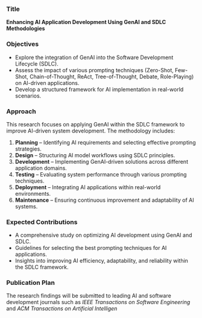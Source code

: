 ### **Title**

**Enhancing AI Application Development Using GenAI and SDLC Methodologies**

### **Objectives**

* Explore the integration of GenAI into the Software Development Lifecycle (SDLC).
* Assess the impact of various prompting techniques (Zero-Shot, Few-Shot, Chain-of-Thought, ReAct, Tree-of-Thought, Debate, Role-Playing) on AI-driven applications.
* Develop a structured framework for AI implementation in real-world scenarios.

### **Approach**

This research focuses on applying GenAI within the SDLC framework to improve AI-driven system development. The methodology includes:

1. **Planning** – Identifying AI requirements and selecting effective prompting strategies.
2. **Design** – Structuring AI model workflows using SDLC principles.
3. **Development** – Implementing GenAI-driven solutions across different application domains.
4. **Testing** – Evaluating system performance through various prompting techniques.
5. **Deployment** – Integrating AI applications within real-world environments.
6. **Maintenance** – Ensuring continuous improvement and adaptability of AI systems.

### **Expected Contributions**

* A comprehensive study on optimizing AI development using GenAI and SDLC.
* Guidelines for selecting the best prompting techniques for AI applications.
* Insights into improving AI efficiency, adaptability, and reliability within the SDLC framework.

### **Publication Plan**

The research findings will be submitted to leading AI and software development journals such as *IEEE Transactions on Software Engineering* and  *ACM Transactions on Artificial Intelligen*
